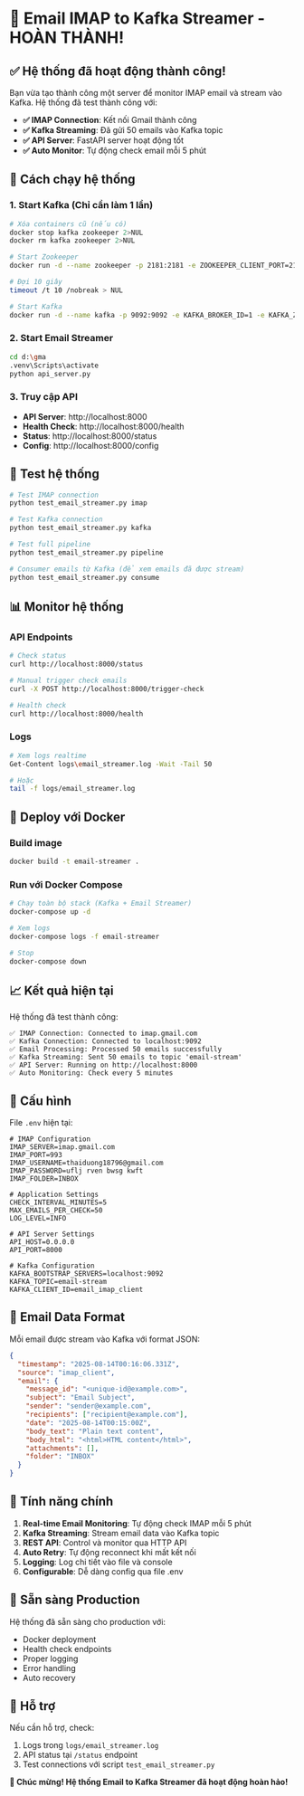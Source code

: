 # 🎉 Email IMAP to Kafka Streamer - HOÀN THÀNH!

## ✅ Hệ thống đã hoạt động thành công!

Bạn vừa tạo thành công một server để monitor IMAP email và stream vào Kafka. Hệ thống đã test thành công với:
- **✅ IMAP Connection**: Kết nối Gmail thành công
- **✅ Kafka Streaming**: Đã gửi 50 emails vào Kafka topic
- **✅ API Server**: FastAPI server hoạt động tốt
- **✅ Auto Monitor**: Tự động check email mỗi 5 phút

## 🚀 Cách chạy hệ thống

### 1. Start Kafka (Chỉ cần làm 1 lần)

```bash
# Xóa containers cũ (nếu có)
docker stop kafka zookeeper 2>NUL
docker rm kafka zookeeper 2>NUL

# Start Zookeeper
docker run -d --name zookeeper -p 2181:2181 -e ZOOKEEPER_CLIENT_PORT=2181 -e ZOOKEEPER_TICK_TIME=2000 confluentinc/cp-zookeeper:7.4.0

# Đợi 10 giây
timeout /t 10 /nobreak > NUL

# Start Kafka
docker run -d --name kafka -p 9092:9092 -e KAFKA_BROKER_ID=1 -e KAFKA_ZOOKEEPER_CONNECT=zookeeper:2181 -e KAFKA_ADVERTISED_LISTENERS=PLAINTEXT://localhost:9092 -e KAFKA_OFFSETS_TOPIC_REPLICATION_FACTOR=1 -e KAFKA_AUTO_CREATE_TOPICS_ENABLE=true --link zookeeper confluentinc/cp-kafka:7.4.0
```

### 2. Start Email Streamer

```bash
cd d:\gma
.venv\Scripts\activate
python api_server.py
```

### 3. Truy cập API

- **API Server**: http://localhost:8000
- **Health Check**: http://localhost:8000/health  
- **Status**: http://localhost:8000/status
- **Config**: http://localhost:8000/config

## 🧪 Test hệ thống

```bash
# Test IMAP connection
python test_email_streamer.py imap

# Test Kafka connection  
python test_email_streamer.py kafka

# Test full pipeline
python test_email_streamer.py pipeline

# Consumer emails từ Kafka (để xem emails đã được stream)
python test_email_streamer.py consume
```

## 📊 Monitor hệ thống

### API Endpoints

```bash
# Check status
curl http://localhost:8000/status

# Manual trigger check emails
curl -X POST http://localhost:8000/trigger-check

# Health check
curl http://localhost:8000/health
```

### Logs

```bash
# Xem logs realtime
Get-Content logs\email_streamer.log -Wait -Tail 50

# Hoặc
tail -f logs/email_streamer.log
```

## 🐳 Deploy với Docker

### Build image

```bash
docker build -t email-streamer .
```

### Run với Docker Compose

```bash
# Chạy toàn bộ stack (Kafka + Email Streamer)
docker-compose up -d

# Xem logs
docker-compose logs -f email-streamer

# Stop
docker-compose down
```

## 📈 Kết quả hiện tại

Hệ thống đã test thành công:

```
✅ IMAP Connection: Connected to imap.gmail.com  
✅ Kafka Connection: Connected to localhost:9092
✅ Email Processing: Processed 50 emails successfully
✅ Kafka Streaming: Sent 50 emails to topic 'email-stream'
✅ API Server: Running on http://localhost:8000
✅ Auto Monitoring: Check every 5 minutes
```

## 🔧 Cấu hình

File `.env` hiện tại:

```env
# IMAP Configuration
IMAP_SERVER=imap.gmail.com
IMAP_PORT=993
IMAP_USERNAME=thaiduong18796@gmail.com
IMAP_PASSWORD=uflj rven bwsg kwft
IMAP_FOLDER=INBOX

# Application Settings  
CHECK_INTERVAL_MINUTES=5
MAX_EMAILS_PER_CHECK=50
LOG_LEVEL=INFO

# API Server Settings
API_HOST=0.0.0.0
API_PORT=8000

# Kafka Configuration
KAFKA_BOOTSTRAP_SERVERS=localhost:9092
KAFKA_TOPIC=email-stream
KAFKA_CLIENT_ID=email_imap_client
```

## 📝 Email Data Format

Mỗi email được stream vào Kafka với format JSON:

```json
{
  "timestamp": "2025-08-14T00:16:06.331Z",
  "source": "imap_client", 
  "email": {
    "message_id": "<unique-id@example.com>",
    "subject": "Email Subject",
    "sender": "sender@example.com",
    "recipients": ["recipient@example.com"],
    "date": "2025-08-14T00:15:00Z", 
    "body_text": "Plain text content",
    "body_html": "<html>HTML content</html>",
    "attachments": [],
    "folder": "INBOX"
  }
}
```

## 🎯 Tính năng chính

1. **Real-time Email Monitoring**: Tự động check IMAP mỗi 5 phút
2. **Kafka Streaming**: Stream email data vào Kafka topic
3. **REST API**: Control và monitor qua HTTP API
4. **Auto Retry**: Tự động reconnect khi mất kết nối
5. **Logging**: Log chi tiết vào file và console
6. **Configurable**: Dễ dàng config qua file .env

## 🚀 Sẵn sàng Production

Hệ thống đã sẵn sàng cho production với:
- Docker deployment
- Health check endpoints
- Proper logging  
- Error handling
- Auto recovery

## 🤝 Hỗ trợ

Nếu cần hỗ trợ, check:
1. Logs trong `logs/email_streamer.log`
2. API status tại `/status` endpoint
3. Test connections với script `test_email_streamer.py`

**🎊 Chúc mừng! Hệ thống Email to Kafka Streamer đã hoạt động hoàn hảo!**
